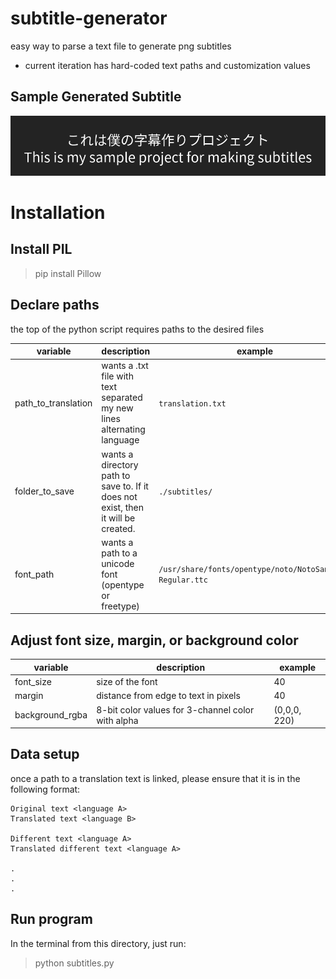 # subtitle-generator
easy way to parse a text file to generate png subtitles

- current iteration has hard-coded text paths and customization values

## Sample Generated Subtitle
![Image](./example_subtitles/0001_This_is_my_sample_project_for_ma.png)

# Installation
## Install PIL
> pip install Pillow

## Declare paths
the top of the python script requires paths to the desired files

|variable | description | example |
| - | - | - |
|path_to_translation | wants a .txt file with text separated my new lines alternating language | `translation.txt`
|folder_to_save | wants a directory path to save to. If it does not exist, then it will be created. | `./subtitles/` |
|font_path| wants a path to a unicode font (opentype or freetype)| `/usr/share/fonts/opentype/noto/NotoSansCJK-Regular.ttc` |

## Adjust font size, margin, or background color
|variable | description | example |
| - | - | - |
| font_size | size of the font | 40 |
| margin | distance from edge to text in pixels | 40 |
| background_rgba  | 8-bit color values for 3-channel color with alpha | (0,0,0, 220) |

## Data setup
once a path to a translation text is linked, please ensure that it is in the following format:

```
Original text <language A>
Translated text <language B>

Different text <language A>
Translated different text <language A>

.
.
.
```

## Run program
In the terminal from this directory, just run:

> python subtitles.py
